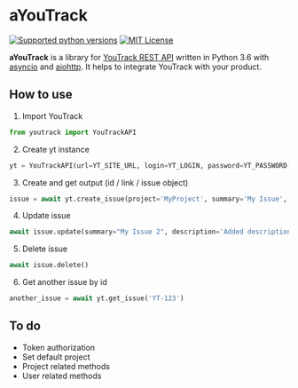 # aYouTrack 
[![Supported python versions](https://img.shields.io/pypi/pyversions/aiogram.svg?style=flat-square)](https://pypi.python.org/pypi/aiogram)
[![MIT License](https://img.shields.io/pypi/l/aiogram.svg?style=flat-square)](https://opensource.org/licenses/MIT)

**aYouTrack** is a library for [YouTrack REST API](https://www.jetbrains.com/help/youtrack/standalone/YouTrack-REST-API-Reference.html) written in Python 3.6 with [asyncio](https://docs.python.org/3/library/asyncio.html) and [aiohttp](https://github.com/aio-libs/aiohttp). 
It helps to integrate YouTrack with your product.

## How to use
1) Import YouTrack
```python
from youtrack import YouTrackAPI
```

2) Create yt instance
```python
yt = YouTrackAPI(url=YT_SITE_URL, login=YT_LOGIN, password=YT_PASSWORD)
```

3) Create and get output (id / link / issue object)
```python
issue = await yt.create_issue(project='MyProject', summary='My Issue', output='issue')
```

4) Update issue 
```python
await issue.update(summary="My Issue 2", description='Added description')
```

5) Delete issue
```python
await issue.delete()
```

6) Get another issue by id
```python
another_issue = await yt.get_issue('YT-123')
```

## To do
* Token authorization
* Set default project
* Project related methods
* User related methods
